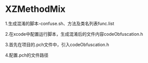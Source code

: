 # XZMethodMix
1.生成混淆的脚本-confuse.sh、方法及类名列表func.list  

2.在xcode中配置运行脚本，生成混淆后的文件内容codeObfuscation.h  

3.首先在项目的.pch文件中，引入codeObfuscation.h  

4.配置.pch的文件路径

